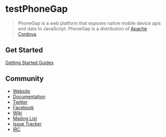 testPhoneGap
========

> PhoneGap is a web platform that exposes native mobile device apis and data to JavaScript. PhoneGap is a distribution of [Apache Cordova](http://cordova.io).


Get Started
-----------

[Getting Started Guides](http://docs.phonegap.com/guide_getting-started_index.md.html)

Community
---------

- [Website](http://phonegap.com)
- [Documentation](http://docs.phonegap.com/)
- [Twitter](http://twitter.com/phonegap)
- [Facebook](http://facebook.com/phonegap)
- [Wiki](http://wiki.phonegap.com/)
- [Mailing List](http://groups.google.com/group/phonegap)
- [Issue Tracker](https://issues.apache.org/jira/browse/CB)
- [IRC](http://webchat.freenode.net/?channels=#phonegap)
